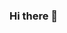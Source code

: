 ### Hi there 👋

<!--
**thiagosaldanhaguedes/thiagosaldanhaguedes** is a ✨ _special_ ✨ repository because its `README.md` (this file) appears on your GitHub profile.

Here are some ideas to get you started:

- 🔭 I’m currently working on @Consumer
- 🌱 I’m currently learning JavaScript, React, C#, Flutter...
- 👯 Fatec Rio Preto - Informática p/ Negócios
- 🤔 Studying on @Rocketseat
